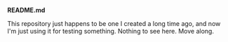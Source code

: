 **README.md**

This repository just happens to be one I created a long time ago, and now I'm just using it for testing something. Nothing to see here. Move along. 
